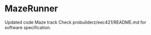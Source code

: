 # MazeRunner
Updated code Maze track
Check probuilderz/eec421/README.md for software specification.
